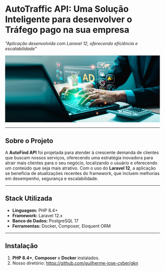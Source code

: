 # **AutoTraffic API: Uma Solução Inteligente para desenvolver o Tráfego pago na sua empresa**

_"Aplicação desenvolvida com Laravel 12, oferecendo eficiência e escalabilidade"_

![Logo](logo.jpeg)

---

## **Sobre o Projeto**

A **AutoFind API** foi projetada para atender à crescente demanda de clientes que buscam nossos serviços, oferecendo uma estratégia inovadora para atrair mais clientes para o seu negócio, localizando o usuário e oferecendo um conteúdo que seja mais atrativo. Com o uso do **Laravel 12**, a aplicação se beneficia de atualizações recentes do framework, que incluem melhorias em desempenho, segurança e escalabilidade.

---

## **Stack Utilizada**

- **Linguagem:** PHP 8.4+
- **Framework:** Laravel 12.x
- **Banco de Dados:** PostgreSQL 17
- **Ferramentas:** Docker, Composer, Eloquent ORM

---

## **Instalação**

1.  **PHP 8.4+**, **Composer** e **Docker** instalados.
2. Nosso diretório: https://github.com/guilherme-jose-cyber/gkn